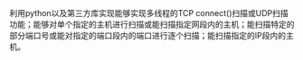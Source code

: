 利用python以及第三方库实现能够实现多线程的TCP connect()扫描或UDP扫描功能；能够对单个指定的主机进行扫描或能扫描指定网段内的主机；能扫描特定的部分端口号或能对指定的端口段内的端口进行逐个扫描；能扫描指定的IP段内的主机。
